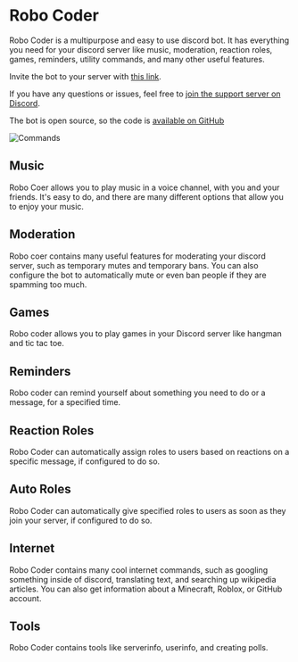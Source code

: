 <link rel="shortcut icon" type="image/x-icon" href="favicon.png">

# Robo Coder
Robo Coder is a multipurpose and easy to use discord bot. It has everything you need for your discord server like music, moderation, reaction roles, games, reminders, utility commands, and many other useful features.

Invite the bot to your server with [this link](https://discord.com/oauth2/authorize?client_id=639607732202110977&scope=bot+applications.commands&permissions=4566936822).

If you have any questions or issues, feel free to [join the support server on Discord](https://discord.gg/6jQpPeEtQM).

The bot is open source, so the code is [available on GitHub](https://github.com/ilovetocode2019/Robo-Coder)

![Commands](https://raw.githubusercontent.com/ilovetocode2019/Robo-Coder/master/assets/commands.gif)

## Music
Robo Coer allows you to play music in a voice channel, with you and your friends. It's easy to do, and there are many different options that allow you to enjoy your music.

## Moderation
Robo coer contains many useful features for moderating your discord server, such as temporary mutes and temporary bans. You can also configure the bot to automatically mute or even ban people if they are spamming too much.

## Games
Robo coder allows you to play games in your Discord server like hangman and tic tac toe.

## Reminders
Robo coder can remind yourself about something you need to do or a message, for a specified time.

## Reaction Roles
Robo Coder can automatically assign roles to users based on reactions on a specific message, if configured to do so.

## Auto Roles
Robo Coder can automatically give specified roles to users as soon as they join your server, if configured to do so.

## Internet
Robo Coder contains many cool internet commands, such as googling something inside of discord, translating text, and searching up wikipedia articles. You can also get information about a Minecraft, Roblox, or GitHub account.

## Tools
Robo Coder contains tools like serverinfo, userinfo, and creating polls.
